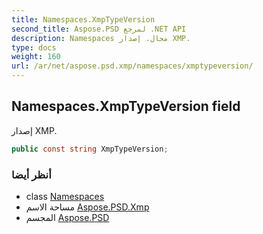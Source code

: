 ```yaml
---
title: Namespaces.XmpTypeVersion
second_title: Aspose.PSD لمرجع .NET API
description: Namespaces مجال. إصدار XMP.
type: docs
weight: 160
url: /ar/net/aspose.psd.xmp/namespaces/xmptypeversion/
---
```

## Namespaces.XmpTypeVersion field

إصدار XMP.

```csharp
public const string XmpTypeVersion;
```

### أنظر أيضا

* class [Namespaces](../)
* مساحة الاسم [Aspose.PSD.Xmp](../../namespaces/)
* المجسم [Aspose.PSD](../../../)


